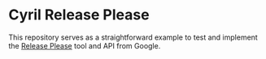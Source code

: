 # Cyril Release Please

This repository serves as a straightforward example to test and implement the [Release Please](https://github.com/googleapis/release-please-action) tool and API from Google. 